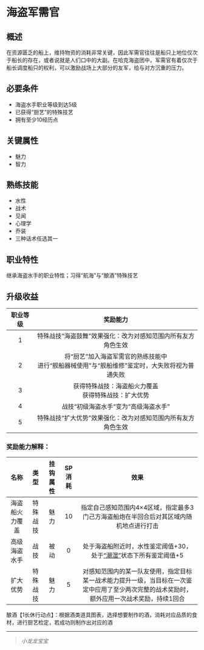 # 海盗军需官

## 概述

在资源匮乏的船上，维持物资的消耗非常关键，因此军需官往往是船只上地位仅次于船长的存在，或者说就是人们口中的大副。在哈克海盗团中，军需官有着仅次于船长调度船只的权利，可以激励战场上大部分的友军，给与对方沉重的压力。

## 必要条件

* 海盗水手职业等级到达5级
* 已获得“厨艺”的特殊技艺
* 拥有至少10经历点

## 关键属性

* 魅力
* 智力

## 熟练技能

* 水性
* 战术
* 见闻
* 心理学
* 乔装
* 三种话术任选其一
  
## 职业特性

继承海盗水手的职业特性；习得“航海”与“酿酒”特殊技艺

## 升级收益

职业等级|奖励能力
:--:|:--:
1|特殊战技“海盗鼓舞”效果强化：改为对感知范围内所有友方角色生效
2|将“厨艺”加入海盗军需官的熟练技能中<br>进行“舰船器械使用”与“舰船维修”鉴定时，大失败将视为普通失败
3|获得特殊战技：海盗船火力覆盖<br>获得特殊战技：扩大优势
4|战技“初级海盗水手“变为“高级海盗水手”
5|特殊战技“扩大优势”效果强化：改为对感知范围内所有友方角色生效

### 奖励能力解释：

名称|类型|挂钩属性|SP消耗|效果
:--:|:--:|:--:|:--:|:--:
海盗船火力覆盖|特殊战技|魅力|10|指定自己感知范围内4×4区域，指定最多3门己方海盗船炮在半回合后对其区域内随机地点进行打击
高级海盗水手|战技|被动|0|处于海盗船附近时，水性鉴定阈值+30，处于<a href="../../../../status/normal/#潮湿" target="_blank">“潮湿”</a>状态下所有鉴定阈值+5
扩大优势|特殊战技|魅力|5|对感知范围内的某一队友使用，指定目标某一战术能力提升一级，当目标在一次鉴定中应用了至少两次完整的战术奖励时，额外应用一次战术奖励，持续1回合

酿酒【1长休行动点】：根据酒类道具图表，选择想要制作的酒，消耗对应品质的食材，进行厨艺检定，若成功则制作出对应的酒

---

> *小龙龙宝宝*